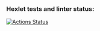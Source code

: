 ### Hexlet tests and linter status:
[![Actions Status](https://github.com/Draught707/frontend-project-lvl1/workflows/hexlet-check/badge.svg)](https://github.com/Draught707/frontend-project-lvl1/actions)
